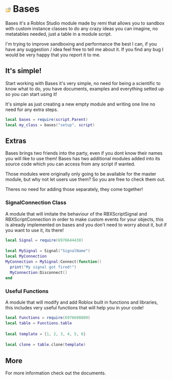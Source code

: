 # ![icon](https://github.com/remideas/Bases/blob/main/images/Icon.png?raw=true) Bases
Bases it's a Roblox Studio module made by remi that allows you to sandbox with custom instance classes to do any crazy ideas you can imagine, no metatables needed, just a table in a module script.

I'm trying to improve sandboxing and performance the best I can, if you have any suggestion / idea feel free to tell me about it. If you find any bug I would be very happy that you report it to me.

## It's simple!
Start working with Bases it's very simple, no need for being a scientific to know what to do, you have documents, examples and everything setted up so you can start using it!

It's simple as just creating a new empty module and writing one line no need for any extra steps.
```lua
local bases = require(script.Parent)
local my_class = bases("setup", script)
```

## Extras
Bases brings two friends into the party, even if you dont know their names you will like to use them! Bases has two additional modules added into its source code which you can access from any script if wanted.

Those modules were originally only going to be available for the master module, but why not let users use them? So you are free to check them out.

Theres no need for adding those separately, they come together!

### SignalConnection Class
A module that will imitate the behaviour of the RBXScriptSignal and RBXScriptConnection in order to make custom events for your objects, this is already implemented on bases and you don't need to worry about it, but if you want to use it, its there!
```lua
local Signal = require(6976644438)

local MySignal = Signal("SignalName")
local MyConnection
MyConnection = MySignal:Connect(function()
  print("My signal got fired!")
  MyConnection:Disconnect()
end
```

### Useful Functions
A module that will modify and add Roblox built in functions and libraries, this includes very useful functions that will help you in your code!
```lua
local Functions = require(6976698809)
local table = Functions.table

local template = {1, 2, 3, 4, 5, 6}

local clone = table.clone(template)
```

## More
For more information check out the documents.
